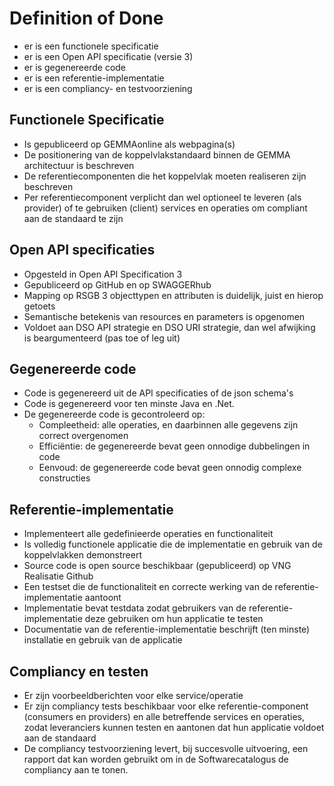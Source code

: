 # Definition of Done
- er is een functionele specificatie
- er is een Open API specificatie (versie 3)
- er is gegenereerde code
- er is een referentie-implementatie
- er is een compliancy- en testvoorziening

## Functionele Specificatie
- Is gepubliceerd op GEMMAonline als webpagina(s)
- De positionering van de koppelvlakstandaard binnen de GEMMA architectuur is beschreven
- De referentiecomponenten die het koppelvlak moeten realiseren zijn beschreven
- Per referentiecomponent verplicht dan wel optioneel te leveren (als provider) of te gebruiken (client) services en operaties om compliant aan de standaard te zijn

## Open API specificaties
- Opgesteld in Open API Specification 3
- Gepubliceerd op GitHub en op SWAGGERhub
- Mapping op RSGB 3 objecttypen en attributen is duidelijk, juist en hierop getoets
- Semantische betekenis van resources en parameters is opgenomen
- Voldoet aan DSO API strategie en DSO URI strategie, dan wel afwijking is beargumenteerd (pas toe of leg uit)

## Gegenereerde code
- Code is gegenereerd uit de API specificaties of de json schema's
- Code is gegenereerd voor ten minste Java en .Net.
- De gegenereerde code is gecontroleerd op:
  - Compleetheid: alle operaties, en daarbinnen alle gegevens zijn correct overgenomen
  - Efficiëntie: de gegenereerde bevat geen onnodige dubbelingen in code
  - Eenvoud: de gegenereerde code bevat geen onnodig complexe constructies

## Referentie-implementatie
- Implementeert alle gedefinieerde operaties en functionaliteit
- Is volledig functionele applicatie die de implementatie en gebruik van de koppelvlakken demonstreert
- Source code is open source beschikbaar (gepubliceerd) op VNG Realisatie Github
- Een testset die de functionaliteit en correcte werking van de referentie-implementatie aantoont
- Implementatie bevat testdata zodat gebruikers van de referentie-implementatie deze gebruiken om hun applicatie te testen
- Documentatie van de referentie-implementatie beschrijft (ten minste) installatie en gebruik van de applicatie

## Compliancy en testen
- Er zijn voorbeeldberichten voor elke service/operatie
- Er zijn compliancy tests beschikbaar voor elke referentie-component (consumers en providers) en alle betreffende services en operaties, zodat leveranciers kunnen testen en aantonen dat hun applicatie voldoet aan de standaard
- De compliancy testvoorziening levert, bij succesvolle uitvoering, een rapport dat kan worden gebruikt om in de Softwarecatalogus de compliancy aan te tonen.
